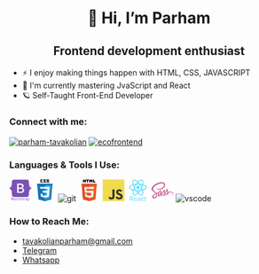 <h1 align="center">👋 Hi, I’m Parham</h1>
<h2 align="center">Frontend development enthusiast</h2>


- ⚡ I enjoy making things happen with HTML, CSS, JAVASCRIPT
- 🌵 I'm currently mastering JvaScript and React
- 🪐 Self-Taught Front-End Developer

<h3 align="left">Connect with me:</h3>
<p align="left">
<a href="https://linkedin.com/in/parham-tavakolian" target="blank"><img align="center" src="https://raw.githubusercontent.com/rahuldkjain/github-profile-readme-generator/master/src/images/icons/Social/linked-in-alt.svg" alt="parham-tavakolian" height="30" width="40" /></a>
<a href="https://instagram.com/ecofrontend" target="blank"><img align="center" src="https://raw.githubusercontent.com/rahuldkjain/github-profile-readme-generator/master/src/images/icons/Social/instagram.svg" alt="ecofrontend" height="30" width="40" /></a>
</p>

<h3>Languages & Tools I Use:</h3>
<p align="left"> <img src="https://raw.githubusercontent.com/devicons/devicon/master/icons/bootstrap/bootstrap-plain-wordmark.svg" alt="bootstrap" width="40" height="40"/> <img src="https://raw.githubusercontent.com/devicons/devicon/master/icons/css3/css3-original-wordmark.svg" alt="css3" width="40" height="40"/> <img src="https://www.vectorlogo.zone/logos/git-scm/git-scm-icon.svg" alt="git" width="40" height="40"/> <img src="https://raw.githubusercontent.com/devicons/devicon/master/icons/html5/html5-original-wordmark.svg" alt="html5" width="40" height="40"/> <img src="https://raw.githubusercontent.com/devicons/devicon/master/icons/javascript/javascript-original.svg" alt="javascript" width="40" height="40"/> <img src="https://raw.githubusercontent.com/devicons/devicon/master/icons/react/react-original-wordmark.svg" alt="react" width="40" height="40"/> <img src="https://raw.githubusercontent.com/devicons/devicon/master/icons/sass/sass-original.svg" alt="sass" width="40" height="40"/> <img src="https://cdn.jsdelivr.net/gh/devicons/devicon/icons/vscode/vscode-original.svg" alt="vscode" width="35" height="35"/> </p>

<h3>How to Reach Me:</h3>


- [tavakolianparham@gmail.com](mailto:tavakolianparham@gmail.com)
- [Telegram](https://t.me/parham_tvk)
- [Whatsapp](https://wa.me/989190068296)
